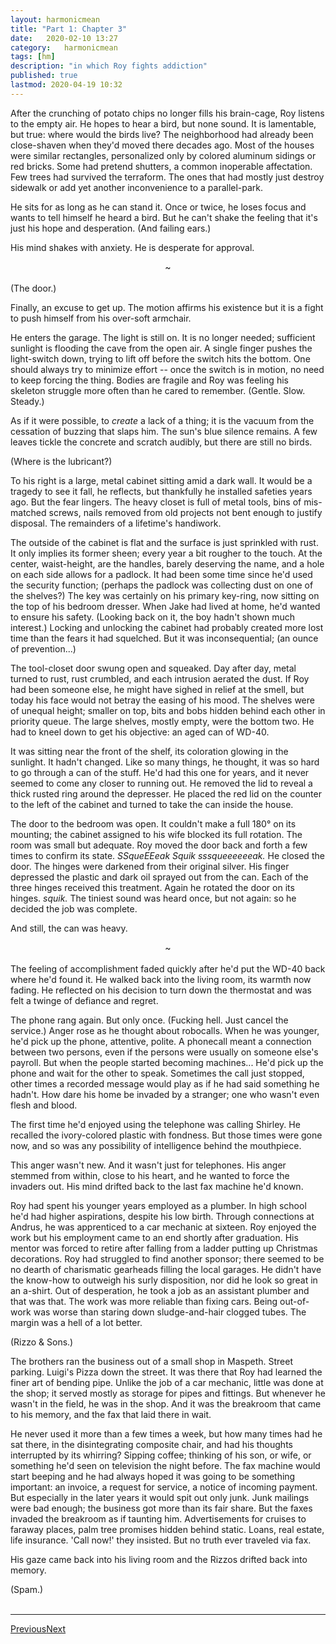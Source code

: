 ```yaml
---
layout:	harmonicmean
title: "Part 1: Chapter 3"
date:	2020-02-10 13:27
category:	harmonicmean
tags: [hm]
description: "in which Roy fights addiction"
published: true
lastmod: 2020-04-19 10:32
---
```

[//]: # (4/19/20  -I changed the filename structure to try to aid readability.)

After the crunching of potato chips no longer fills his brain-cage, Roy listens to the empty air. He hopes to hear a bird, but none sound. It is lamentable, but true: where would the birds live? The neighborhood had already been close-shaven when they'd moved there decades ago. Most of the houses were similar rectangles, personalized only by colored aluminum sidings or red bricks. Some had pretend shutters, a common inoperable affectation. Few trees had survived the terraform. The ones that had mostly just destroy sidewalk or add yet another inconvenience to a parallel-park.

He sits for as long as he can stand it. Once or twice, he loses focus and wants to tell himself he heard a bird. But he can't shake the feeling that it's just his hope and desperation. (And failing ears.)

His mind shakes with anxiety. He is desperate for approval. 

<center>~</center><br/>
(The door.)

Finally, an excuse to get up. The motion affirms his existence but it is a fight to push himself from his over-soft armchair.

He enters the garage. The light is still on. It is no longer needed; sufficient sunlight is flooding the cave from the open air. A single finger pushes the light-switch down, trying to lift off before the switch hits the bottom. One should always try to minimize effort -- once the switch is in motion, no need to keep forcing the thing. Bodies are fragile and Roy was feeling his skeleton struggle more often than he cared to remember. (Gentle. Slow. Steady.)

As if it were possible, to _create_ a lack of a thing; it is the vacuum from the cessation of buzzing that slaps him. The sun's blue silence remains. A few leaves tickle the concrete and scratch audibly, but there are still no birds.

(Where is the lubricant?)

To his right is a large, metal cabinet sitting amid a dark wall. It would be a tragedy to see it fall, he reflects, but thankfully he installed safeties years ago. But the fear lingers. The heavy closet is full of metal tools, bins of mis-matched screws, nails removed from old projects not bent enough to justify disposal. The remainders of a lifetime's handiwork.

The outside of the cabinet is flat and the surface is just sprinkled with rust. It only implies its former sheen; every year a bit rougher to the touch. At the center, waist-height, are the handles, barely deserving the name, and a hole on each side allows for a padlock. It had been some time since he'd used the security function; (perhaps the padlock was collecting dust on one of the shelves?) The key was certainly on his primary key-ring, now sitting on the top of his bedroom dresser. When Jake had lived at home, he'd wanted to ensure his safety. (Looking back on it, the boy hadn't shown much interest.) Locking and unlocking the cabinet had probably created more lost time than the fears it had squelched. But it was inconsequential; (an ounce of prevention...)

The tool-closet door swung open and squeaked. Day after day, metal turned to rust, rust crumbled, and each intrusion aerated the dust. If Roy had been someone else, he might have sighed in relief at the smell, but today his face would not betray the easing of his mood. The shelves were of unequal height; smaller on top, bits and bobs hidden behind each other in priority queue. The large shelves, mostly empty, were the bottom two. He had to kneel down to get his objective: an aged can of WD-40.

It was sitting near the front of the shelf, its coloration glowing in the sunlight. It hadn't changed. Like so many things, he thought, it was so hard to go through a can of the stuff. He'd had this one for years, and it never seemed to come any closer to running out. He removed the lid to reveal a thick rusted ring around the depresser. He placed the red lid on the counter to the left of the cabinet and turned to take the can inside the house.

The door to the bedroom was open. It couldn't make a full 180° on its mounting; the cabinet assigned to his wife blocked its full rotation. The room was small but adequate. Roy moved the door back and forth a few times to confirm its state. _SSqueEEeak Squik sssqueeeeeeak._ He closed the door. The hinges were darkened from their original silver. His finger depressed the plastic and dark oil sprayed out from the can. Each of the three hinges received this treatment. Again he rotated the door on its hinges. _squik._ The tiniest sound was heard once, but not again: so he decided the job was complete.

And still, the can was heavy.

<center>~</center><br/>
The feeling of accomplishment faded quickly after he'd put the WD-40 back where he'd found it. He walked back into the living room, its warmth now fading. He reflected on his decision to turn down the thermostat and was felt a twinge of defiance and regret.

The phone rang again. But only once. (Fucking hell. Just cancel the service.) Anger rose as he thought about robocalls. When he was younger, he'd pick up the phone, attentive, polite. A phonecall meant a connection between two persons, even if the persons were usually on someone else's payroll. But when the people started becoming machines... He'd pick up the phone and wait for the other to speak. Sometimes the call just stopped, other times a recorded message would play as if he had said something he hadn't. How dare his home be invaded by a stranger; one who wasn't even flesh and blood.

The first time he'd enjoyed using the telephone was calling Shirley. He recalled the ivory-colored plastic with fondness. But those times were gone now, and so was any possibility of intelligence behind the mouthpiece.

This anger wasn't new. And it wasn't just for telephones. His anger stemmed from within, close to his heart, and he wanted to force the invaders out. His mind drifted back to the last fax machine he'd known. 

Roy had spent his younger years employed as a plumber. In high school he'd had higher aspirations, despite his low birth. Through connections at Andrus, he was apprenticed to a car mechanic at sixteen. Roy enjoyed the work but his employment came to an end shortly after graduation. His mentor was forced to retire after falling from a ladder putting up Christmas decorations. Roy had struggled to find another sponsor; there seemed to be no dearth of charismatic gearheads filling the local garages. He didn't have the know-how to outweigh his surly disposition, nor did he look so great in an a-shirt. Out of desperation, he took a job as an assistant plumber and that was that. The work was more reliable than fixing cars. Being out-of-work was worse than staring down sludge-and-hair clogged tubes. The margin was a hell of a lot better.

(Rizzo & Sons.)

The brothers ran the business out of a small shop in Maspeth. Street parking. Luigi's Pizza down the street. It was there that Roy had learned the finer art of bending pipe. Unlike the job of a car mechanic, little was done at the shop; it served mostly as storage for pipes and fittings. But whenever he wasn't in the field, he was in the shop. And it was the breakroom that came to his memory, and the fax that laid there in wait.

He never used it more than a few times a week, but how many times had he sat there, in the disintegrating composite chair, and had his thoughts interrupted by its whirring? Sipping coffee; thinking of his son, or wife, or something he'd seen on television the night before. The fax machine would start beeping and he had always hoped it was going to be something important: an invoice, a request for service, a notice of incoming payment. But especially in the later years it would spit out only junk. Junk mailings were bad enough; the business got more than its fair share. But the faxes invaded the breakroom as if taunting him. Advertisements for cruises to faraway places, palm tree promises hidden behind static. Loans, real estate, life insurance. 'Call now!' they insisted. But no truth ever traveled via fax.

His gaze came back into his living room and the Rizzos drifted back into memory. 

(Spam.)
<br/><br/>

***

<span class="hm-nav-prev"><a href="{{ 'pt1ch2' | prepend: site.baseurl }}">Previous</a></span><span class="hm-nav-next"><a href="{{ 'pt1ch4' | prepend: site.baseurl }}">Next</a></span>

